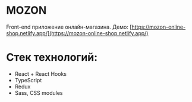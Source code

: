 # MOZON

Front-end приложение онлайн-магазина. Демо: [https://mozon-online-shop.netlify.app/](https://mozon-online-shop.netlify.app/)

# Стек технологий:

-   React + React Hooks
-   TypeScript
-   Redux
-   Sass, CSS modules
